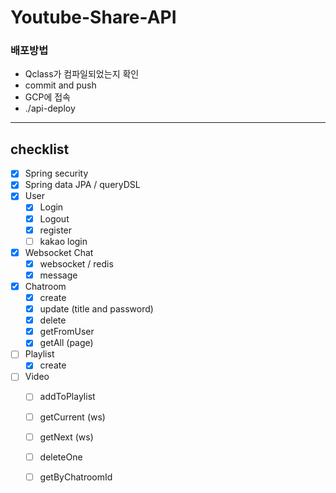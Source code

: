 # Youtube-Share-API

### 배포방법
- Qclass가 컴파일되었는지 확인
- commit and push
- GCP에 접속
- ./api-deploy
- ---

## checklist
- [x]  Spring security
- [x]  Spring data JPA / queryDSL
- [x]  User
    - [x]  Login
    - [x]  Logout
    - [x]  register
    - [ ]  kakao login
- [x]  Websocket Chat
    - [x]  websocket / redis
    - [x]  message
- [x]  Chatroom
    - [x]  create
    - [x]  update (title and password)
    - [x]  delete
    - [x]  getFromUser
    - [x]  getAll (page)
- [ ]  Playlist
    - [X]  create
- [ ] Video
    - [ ]  addToPlaylist
    - [ ]  getCurrent (ws)
    - [ ]  getNext (ws)
    - [ ]  deleteOne
    - [ ]  getByChatroomId
     
